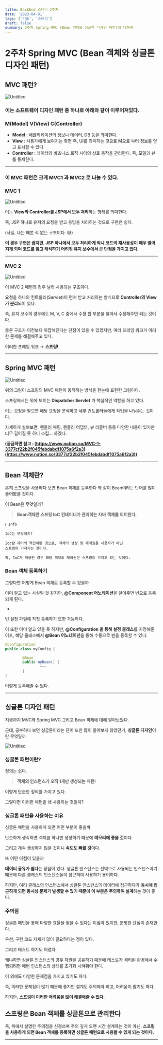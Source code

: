 ```yaml
---
title: BackEnd 스터디 2주차
date: '2023-04-01'
tags: ['기술', '스터디']
draft: false
summary: 2주차 Spring MVC (Bean 객체와 싱글톤 디자인 패턴)에 대하여
---
```


# 2주차 Spring MVC (Bean 객체와 싱글톤 디자인 패턴)

## MVC 패턴?

![Untitled](https://www.notion.so/image/https%3A%2F%2Fs3-us-west-2.amazonaws.com%2Fsecure.notion-static.com%2F7bc27623-fd64-466d-ab42-3be2f3750494%2FUntitled.png?table=block&id=020f214f-0e98-4d1c-9ccf-b46ec322112d&spaceId=ed58f7c6-46bb-48c4-829a-b24be3b7faa2&width=1920&userId=db5d5977-127f-463d-b91b-77eec4b05d2d&cache=v2)

### 이는 소프트웨어 디자인 패턴 중 하나로 아래와 같이 이루어져있다.

### M(Model) V(View) C(Controller)

- **Model** : 애플리케이션의 정보나 데이터, DB 등을 의미한다.
- **View** : 사용자에게 보여지는 화면 즉, UI를 의미하는 것으로 M으로 부터 정보를 얻고 표시할 수 있다.
- **Controller** : 데이터와 비즈니스 로직 사이의 상호 동작을 관리한다.
  즉, 모델과 뷰를 통제한다.

---

### 이 MVC 패턴은 크게 MVC1 과 MVC2 로 나눌 수 있다.

### MVC 1

![Untitled](https://www.notion.so/image/https%3A%2F%2Fs3-us-west-2.amazonaws.com%2Fsecure.notion-static.com%2Faacd5fa9-3ff8-4133-8ef2-ec4908e48fa1%2FUntitled.png?table=block&id=4bf106f8-f289-4dfc-9a76-f1224a8f73b3&spaceId=ed58f7c6-46bb-48c4-829a-b24be3b7faa2&width=1920&userId=db5d5977-127f-463d-b91b-77eec4b05d2d&cache=v2)

이는 **View와 Controller를 JSP에서 모두 처리**하는 형태를 의미한다.

즉, JSP 하나로 유저의 요청을 받고 응답을 처리하는 것으로 구현은 쉽다.

(사실, 나는 해본 적 없는 구조이다. 😅)

**이 경우 구현은 쉽지만, JSP 하나에서 모두 처리하게 되니 코드의 재사용성이 매우 떨어지게 되며 코드를 읽고 해석하기 어려워 유지 보수에서 큰 단점을 가지고 있다.**

---

### MVC 2

![Untitled](https://www.notion.so/image/https%3A%2F%2Fs3-us-west-2.amazonaws.com%2Fsecure.notion-static.com%2F22b64725-1b5b-45e5-b263-921a9a977642%2FUntitled.png?table=block&id=87187c66-7299-4816-a392-f8ce87455801&spaceId=ed58f7c6-46bb-48c4-829a-b24be3b7faa2&width=1920&userId=db5d5977-127f-463d-b91b-77eec4b05d2d&cache=v2)

이 MVC 2 패턴의 경우 널리 사용되는 구조이다.

요청을 하나의 컨트롤러(Servlet)이 먼저 받고 처리하는 방식으로 **Controller와 View가 분리**되어 있다.

즉, 유지 보수의 경우에도 M, V, C 중에서 수정 할 부분을 찾아서 수정해주면 되는 것이다.

물론 구조가 이전보다 복잡해진다는 단점이 있을 수 있겠지만, 여러 프레임 워크가 이러한 문제를 해결해주고 있다.

이러한 프레임 워크 → **스프링!**

---

## Spring MVC 패턴

![Untitled](https://www.notion.so/image/https%3A%2F%2Fs3-us-west-2.amazonaws.com%2Fsecure.notion-static.com%2Fe9bea2e8-15fe-4ee9-9e22-4e407da3c70c%2FUntitled.png?table=block&spaceId=ed58f7c6-46bb-48c4-829a-b24be3b7faa2&id=a6d9d578-49ef-471c-9c4d-58d7a83a150e&width=1920&userId=db5d5977-127f-463d-b91b-77eec4b05d2d&cache=v2)

위의 그림이 스프링의 MVC 패턴이 동작하는 방식을 한눈에 표현한 그림이다.

스프링에서는 위에 보이는 **Dispatcher Servlet** 가 핵심적인 역할을 하고 있다.

이는 요청을 받으면 해당 요청을 분석하고 세부 컨트롤러들에게 작업을 나눠주는 것이다.

자세하게 살펴보면, 핸들러 매핑, 핸들러 어댑터, 뷰 리졸버 등등 다양한 내용이 있지만 너무 길어질 듯 하니 스킵… 하겠다.

**(궁금하면 참고 : [https://www.notion.so/MVC-1-3377cf22b2f045febdabdf1075a6f2a3](https://www.notion.so/3377cf22b2f045febdabdf1075a6f2a3))**

---

## Bean 객체란?

흔히 스프링을 사용하다 보면 Bean 객체를 등록한다 와 같이 Bean이라는 단어를 많이 들어봤을 것이다.

이 Bean은 무엇일까?

> **Bean객체란 스프링 IoC 컨테이너가 관리하는 자바 객체를 의미한다.**

```
ℹ️ Info

IoC는 무엇이지?

Ioc란 제어의 역전이란 것으로, 객체의 생성 및 제어권을 사용자가 아닌
스프링이 가져가는 것이다.

즉, IoC가 적용된 경우 해당 객체의 제어권은 스프링이 가지고 있는 것이다.
```

### Bean 객체 등록하기

그렇다면 어떻게 Bean 객체로 등록할 수 있을까

이미 알고 있는 사실일 것 같지만, **@Component 어노테이션**을 달아주면 빈으로 등록되게 된다.

-

빈 설정 파일에 직접 등록하기 또한 가능하다.

이 또한 이미 알고 있을 듯 하지만, **@Configuration 을 통해 설정 클래스**를 지정해준 이후, 해당 클래스에서 **@Bean 어노테이션**을 통해 수동으로 빈을 등록할 수 있다.

```java
@Configuration
public class myConfig {

		@Bean
		public myBean() {
				~~~
		}
}
```

이렇게 등록해줄 수 있다.

---

## 싱글톤 디자인 패턴

지금까지 MVC와 Spring MVC 그리고 Bean 객체에 대해 알아보았다.

근데, 공부하다 보면 싱글톤이라는 단어 또한 많이 들어보지 않았던가, **싱글톤 디자인**이란 무엇일까

![Untitled](https://www.notion.so/image/https%3A%2F%2Fs3-us-west-2.amazonaws.com%2Fsecure.notion-static.com%2F0d6db907-a501-4005-8d81-0ab31c9156b8%2FUntitled.png?table=block&id=a4cc1774-902d-444a-b367-df00e4b8a2c6&spaceId=ed58f7c6-46bb-48c4-829a-b24be3b7faa2&width=1920&userId=db5d5977-127f-463d-b91b-77eec4b05d2d&cache=v2)

### 싱글톤 패턴이란?

정의는 쉽다.

> **객체의 인스턴스가 오직 1개만 생성되는 패턴!**

이렇게 단순한 정의를 가지고 있다.

그렇다면 이러한 패턴을 왜 사용하는 것일까?

### 싱글톤 패턴을 사용하는 이유

싱글톤 패턴을 사용하게 되면 어떤 부분이 좋을까

단순하게 생각하면 객체를 하나만 생성하기 때문에 **메모리에 좋을 것**이다.

그리고 계속 생성하지 않을 것이니 **속도도 빠를 것**이다.

또 어떤 이점이 있을까

**데이터 공유가 쉽다**는 장점이 있다. 싱글톤 인스턴스는 전역으로 사용되는 인스턴스이기 때문에 다른 클래스의 인스턴스들이 접근하여 사용하기 용이하다.

하지만, 여러 클래스의 인스턴스에서 싱글톤 인스턴스의 데이터에 접근하다가 **동시에 접근하게 되면 동시성 문제가 발생할 수 있기 때문에 이 부분은 주의하여 설계**하는 것이 좋다.

### 주의점

싱글톤 패턴을 통해 다양한 효율을 얻을 수 있다는 이점이 있지만, 분명한 단점이 존재한다.

우선, 구현 코드 자체가 많이 필요하다는 점이 있다.

그리고 테스트 하기도 어렵다.

왜냐하면 싱글톤 인스턴스의 경우 자원을 공유하기 때문에 테스트가 격리된 환경에서 수행되려면 매번 인스턴스의 상태를 초기화 시켜줘야 한다.

이 외에도 다양한 문제점을 가지고 있기도 하다.

즉, 이러한 문제점이 많기 때문에 좋지만 설계도 주의해야 하고, 어려움이 많기도 하다.

하지만, **스프링이 이러한 어려움을 많이 해결해줄 수 있다.**

## 스프링은 Bean 객체를 싱글톤으로 관리한다

즉, 위에서 설명한 주의점을 신경쓰며 주의 깊게 오랜 시간 설계하는 것이 아닌, **스프링을 사용하게 되면 Bean 객체를 등록하면 싱글톤 패턴으로 사용할 수 있게 되는 것이다.**

---
